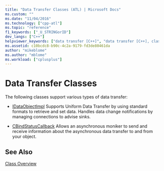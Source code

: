 ```yaml
---
title: "Data Transfer Classes (ATL) | Microsoft Docs"
ms.custom: ""
ms.date: "11/04/2016"
ms.technology: ["cpp-atl"]
ms.topic: "reference"
f1_keywords: ["_U_STRINGorID"]
dev_langs: ["C++"]
helpviewer_keywords: ["data transfer [C++]", "data transfer [C++], classes", "data transfer classes [C++]"]
ms.assetid: c10bcdc8-b90c-4c2a-9179-fd3de80461da
author: "mikeblome"
ms.author: "mblome"
ms.workload: ["cplusplus"]
---
```

# Data Transfer Classes

The following classes support various types of data transfer:

- [IDataObjectImpl](../atl/reference/idataobjectimpl-class.md) Supports Uniform Data Transfer by using standard formats to retrieve and set data. Handles data change notifications by managing connections to advise sinks.

- [CBindStatusCallback](../atl/reference/cbindstatuscallback-class.md) Allows an asynchronous moniker to send and receive information about the asynchronous data transfer to and from your object.

## See Also

[Class Overview](../atl/atl-class-overview.md)


